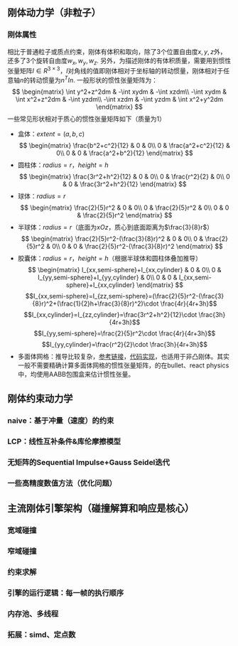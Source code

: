 ## 刚体动力学（非粒子）
### 刚体属性 
相比于普通粒子或质点约束，刚体有体积和取向，除了3个位置自由度$x,y,z$外，还多了3个旋转自由度$w_x,w_y,w_z$. 另外，为描述刚体的有体积质量，需要用到惯性张量矩阵$I\in R^{3\times 3}$，$I$对角线的值即刚体相对于坐标轴的转动惯量，刚体相对于任意轴$n$的转动惯量为$n^TIn$.
一般形状的惯性张量矩阵为：
$$
\begin{matrix}
\int y^2+z^2dm & -\int xydm & -\int xzdm\\
-\int xydm & \int x^2+z^2dm & -\int yzdm\\
-\int xzdm & -\int yzdm & \int x^2+y^2dm 
\end{matrix}
$$
一些常见形状相对于质心的惯性张量矩阵如下（质量为1）
- 盒体：$extent = (a, b, c)$
  $$
  \begin{matrix}
    \frac{b^2+c^2}{12} & 0 & 0\\
    0 & \frac{a^2+c^2}{12} & 0\\
    0 & 0 & \frac{a^2+b^2}{12}
  \end{matrix}
  $$
- 圆柱体：$radius = r$，$height = h$
  $$
  \begin{matrix}
    \frac{3r^2+h^2}{12} & 0 & 0\\
    0 & \frac{r^2}{2} & 0\\
    0 & 0 & \frac{3r^2+h^2}{12}
  \end{matrix}
  $$
- 球体：$radius = r$
  $$
  \begin{matrix}
    \frac{2}{5}r^2 & 0 & 0\\
    0 & \frac{2}{5}r^2 & 0\\
    0 & 0 & \frac{2}{5}r^2
  \end{matrix}
  $$
- 半球体：$radius = r$（底面为$xOz$，质心到底面距离为$\frac{3}{8}r$）
  $$
  \begin{matrix}
    \frac{2}{5}r^2-(\frac{3}{8}r)^2 & 0 & 0\\
    0 & \frac{2}{5}r^2 & 0\\
    0 & 0 & \frac{2}{5}r^2-(\frac{3}{8}r)^2
  \end{matrix}
  $$
- 胶囊体：$radius = r$，$height = h$（根据半球体和圆柱体叠加推导）
  $$
  \begin{matrix}
    I_{xx,semi-sphere}+I_{xx,cylinder} & 0 & 0\\
    0 & I_{yy,semi-sphere}+I_{yy,cylinder} & 0\\
    0 & 0 & I_{xx,semi-sphere}+I_{xx,cylinder}
  \end{matrix}
  $$
  $$I_{xx,semi-sphere}=I_{zz,semi-sphere}=(\frac{2}{5}r^2-(\frac{3}{8}r)^2+(\frac{1}{2}h+\frac{3}{8}r)^2)\cdot \frac{4r}{4r+3h}$$
  $$I_{xx,cylinder}=I_{zz,cylinder}=\frac{3r^2+h^2}{12}\cdot \frac{3h}{4r+3h}$$
  $$I_{yy,semi-sphere}=\frac{2}{5}r^2\cdot \frac{4r}{4r+3h}$$
  $$I_{yy,cylinder}=\frac{r^2}{2}\cdot \frac{3h}{4r+3h}$$
- 多面体网格：推导比较复杂，[参考链接](https://www.geometrictools.com/Documentation/PolyhedralMassProperties.pdf)，[代码实现](https://github.com/tcy2002/Physics-Engine/blob/main/src/phys/shape/convex_mesh_shape.cpp)，也适用于非凸刚体。其实一般不需要精确计算多面体网格的惯性张量矩阵，的在bullet、react physics中，均使用AABB包围盒来估计惯性张量。

## 刚体约束动力学
### naive：基于冲量（速度）的约束

### LCP：线性互补条件&库伦摩擦模型

### 无矩阵的Sequential Impulse+Gauss Seidel迭代

### 一些高精度数值方法（优化问题）

## 主流刚体引擎架构（碰撞解算和响应是核心）
### 宽域碰撞

### 窄域碰撞

### 约束求解

### 引擎的运行逻辑：每一帧的执行顺序

### 内存池、多线程

### 拓展：simd、定点数

